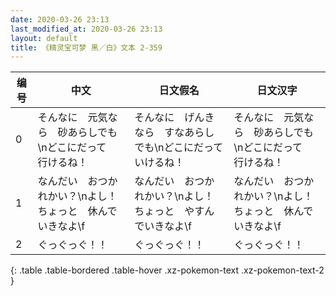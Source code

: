 ```yaml
---
date: 2020-03-26 23:13
last_modified_at: 2020-03-26 23:13
layout: default
title: 《精灵宝可梦 黑／白》文本 2-359
---
```

| 编号 | 中文 | 日文假名 | 日文汉字 |
| ---- | ---- | ---- | --- |
| 0 | そんなに　元気なら　砂あらしでも\nどこにだって　行けるね！ | そんなに　げんきなら　すなあらしでも\nどこにだって　いけるね！ | そんなに　元気なら　砂あらしでも\nどこにだって　行けるね！ |
| 1 | なんだい　おつかれかい？\nよし！　ちょっと　休んでいきなよ\f | なんだい　おつかれかい？\nよし！　ちょっと　やすんでいきなよ\f | なんだい　おつかれかい？\nよし！　ちょっと　休んでいきなよ\f |
| 2 | ぐっぐっぐ！！ | ぐっぐっぐ！！ | ぐっぐっぐ！！ |
{: .table .table-bordered .table-hover .xz-pokemon-text .xz-pokemon-text-2 }